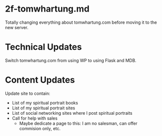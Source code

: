 
# 2f-tomwhartung.md

Totally changing everything about tomwhartung.com before moving it to the new server.

# Technical Updates

Switch tomwhartung.com from using WP to using Flask and MDB.

# Content Updates

Update site to contain:

- List of my spiritual portrait books
- List of my spiritual portrait sites
- List of social networking sites where I post spiritual portraits
- Call for help with sales
  - Maybe dedicate a page to this: I am no salesman, can offer commision only, etc.


